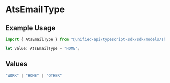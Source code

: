 # AtsEmailType

## Example Usage

```typescript
import { AtsEmailType } from "@unified-api/typescript-sdk/sdk/models/shared";

let value: AtsEmailType = "HOME";
```

## Values

```typescript
"WORK" | "HOME" | "OTHER"
```